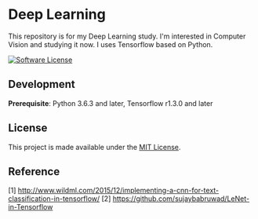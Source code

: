 # Deep Learning
This repository is for my Deep Learning study.
I'm interested in Computer Vision and studying it now.
I uses Tensorflow based on Python.

[![Software License](https://img.shields.io/badge/license-MIT-brightgreen.svg?style=flat-square)](LICENSE)

## Development
__Prerequisite__: Python 3.6.3 and later, 
                  Tensorflow r1.3.0 and later

## License

This project is made available under the [MIT License](https://github.com/asyncbridge/honeybeee/blob/master/LICENSE).

## Reference

[1] http://www.wildml.com/2015/12/implementing-a-cnn-for-text-classification-in-tensorflow/
[2] https://github.com/sujaybabruwad/LeNet-in-Tensorflow